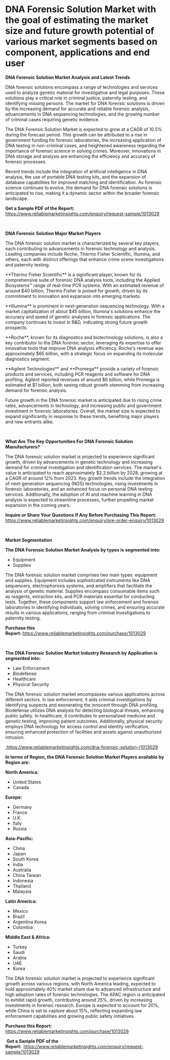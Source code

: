 <p><h1>DNA Forensic Solution Market with the goal of estimating the market size and future growth potential of various market segments based on component, applications and end user</h1></p><p><strong>DNA Forensic Solution Market Analysis and Latest Trends</strong></p>
<p><p>DNA forensic solutions encompass a range of technologies and services used to analyze genetic material for investigative and legal purposes. These solutions play a critical role in criminal justice, paternity testing, and identifying missing persons. The market for DNA forensic solutions is driven by the increasing demand for accurate and reliable forensic analysis, advancements in DNA sequencing technologies, and the growing number of criminal cases requiring genetic evidence.</p><p>The DNA Forensic Solution Market is expected to grow at a CAGR of 10.5% during the forecast period. This growth can be attributed to a rise in government funding for forensic laboratories, the increasing application of DNA testing in non-criminal cases, and heightened awareness regarding the importance of forensic science in solving crimes. Moreover, innovations in DNA storage and analysis are enhancing the efficiency and accuracy of forensic processes.</p><p>Recent trends include the integration of artificial intelligence in DNA analysis, the use of portable DNA testing kits, and the expansion of database capabilities for improved matching and identification. As forensic science continues to evolve, the demand for DNA forensic solutions is anticipated to rise, making it a dynamic sector within the broader forensic landscape.</p></p>
<p><strong>Get a Sample PDF of the Report:&nbsp;</strong> <a href="https://www.reliablemarketinsights.com/enquiry/request-sample/1013029?utm_campaign=2788&utm_medium=2&utm_source=Github&utm_content=ia&utm_term=17042025&utm_id=dna-forensic-solution">https://www.reliablemarketinsights.com/enquiry/request-sample/1013029</a></p>
<p>&nbsp;</p>
<p><strong>DNA Forensic Solution Major Market Players</strong></p>
<p><p>The DNA forensic solution market is characterized by several key players, each contributing to advancements in forensic technology and analysis. Leading companies include Roche, Thermo Fisher Scientific, Illumina, and others, each with distinct offerings that enhance crime scene investigations and paternity testing.</p><p>**Thermo Fisher Scientific** is a significant player, known for its comprehensive suite of forensic DNA analysis tools, including the Applied Biosystems™ range of real-time PCR systems. With an estimated revenue of around $40 billion, Thermo Fisher is poised for growth, driven by its commitment to innovation and expansion into emerging markets.</p><p>**Illumina** is prominent in next-generation sequencing technology. With a market capitalization of about $45 billion, Illumina's solutions enhance the accuracy and speed of genetic analyses in forensic applications. The company continues to invest in R&D, indicating strong future growth prospects.</p><p>**Roche**, known for its diagnostics and biotechnology solutions, is also a key contributor to the DNA forensic sector, leveraging its expertise to offer innovative tools that improve DNA analysis efficiency. Roche's revenue was approximately $65 billion, with a strategic focus on expanding its molecular diagnostics segment.</p><p>**Agilent Technologies** and **Promega** provide a variety of forensic products and services, including PCR reagents and software for DNA profiling. Agilent reported revenues of around $6 billion, while Promega is estimated at $1 billion, both seeing robust growth stemming from increasing demand for forensic analysis.</p><p>Future growth in the DNA forensic market is anticipated due to rising crime rates, advancements in technology, and increasing public and government investment in forensic laboratories. Overall, the market size is expected to expand significantly in response to these trends, benefiting major players and new entrants alike.</p></p>
<p>&nbsp;</p>
<p><strong>What Are The Key Opportunities For DNA Forensic Solution Manufacturers?</strong></p>
<p><p>The DNA forensic solution market is projected to experience significant growth, driven by advancements in genetic technology and increasing demand for criminal investigation and identification services. The market's value is anticipated to reach approximately $2.2 billion by 2028, growing at a CAGR of around 12% from 2023. Key growth trends include the integration of next-generation sequencing (NGS) technologies, rising investments in forensic laboratories, and an enhanced focus on personal DNA testing services. Additionally, the adoption of AI and machine learning in DNA analysis is expected to streamline processes, further propelling market expansion in the coming years.</p></p>
<p><strong>Inquire or Share Your Questions If Any Before Purchasing This Report:</strong> <a href="https://www.reliablemarketinsights.com/enquiry/pre-order-enquiry/1013029?utm_campaign=2788&utm_medium=2&utm_source=Github&utm_content=ia&utm_term=17042025&utm_id=dna-forensic-solution">https://www.reliablemarketinsights.com/enquiry/pre-order-enquiry/1013029</a></p>
<p>&nbsp;</p>
<p><strong>Market Segmentation</strong></p>
<p><strong>The DNA Forensic Solution Market Analysis by types is segmented into:</strong></p>
<p><ul><li>Equipment</li><li>Supplies</li></ul></p>
<p><p>The DNA forensic solution market comprises two main types: equipment and supplies. Equipment includes sophisticated instruments like DNA sequencers, electrophoresis systems, and amplifiers that facilitate the analysis of genetic material. Supplies encompass consumable items such as reagents, extraction kits, and PCR materials essential for conducting tests. Together, these components support law enforcement and forensic laboratories in identifying individuals, solving crimes, and ensuring accurate results in various applications, ranging from criminal investigations to paternity testing.</p></p>
<p><strong>Purchase this Report:&nbsp;</strong><a href="https://www.reliablemarketinsights.com/purchase/1013029?utm_campaign=2788&utm_medium=2&utm_source=Github&utm_content=ia&utm_term=17042025&utm_id=dna-forensic-solution">https://www.reliablemarketinsights.com/purchase/1013029</a></p>
<p>&nbsp;</p>
<p><strong>The DNA Forensic Solution Market Industry Research by Application is segmented into:</strong></p>
<p><ul><li>Law Enforcement</li><li>Biodefense</li><li>Healthcare</li><li>Physical Security</li></ul></p>
<p><p>The DNA forensic solution market encompasses various applications across different sectors. In law enforcement, it aids criminal investigations by identifying suspects and exonerating the innocent through DNA profiling. Biodefense utilizes DNA analysis for detecting biological threats, enhancing public safety. In healthcare, it contributes to personalized medicine and genetic testing, improving patient outcomes. Additionally, physical security employs DNA technology for access control and identity verification, ensuring enhanced protection of facilities and assets against unauthorized intrusion.</p></p>
<p><a href="https://www.reliablemarketinsights.com/dna-forensic-solution-r1013029?utm_campaign=2788&utm_medium=2&utm_source=Github&utm_content=ia&utm_term=17042025&utm_id=dna-forensic-solution">&nbsp;https://www.reliablemarketinsights.com/dna-forensic-solution-r1013029</a></p>
<p><strong>In terms of Region, the DNA Forensic Solution Market Players available by Region are:</strong></p>
<p>
    <p> <strong> North America: </strong>
        <ul>
            <li>United States</li>
            <li>Canada</li>
        </ul>
        </p> 
    <p> <strong> Europe: </strong>
        <ul>
            <li>Germany</li>
            <li>France</li>
            <li>U.K.</li>
            <li>Italy</li>
            <li>Russia</li>
        </ul>
        </p> 
    <p> <strong> Asia-Pacific: </strong>
        <ul>
            <li>China</li>
            <li>Japan</li>
            <li>South Korea</li>
            <li>India</li>
            <li>Australia</li>
            <li>China Taiwan</li>
            <li>Indonesia</li>
            <li>Thailand</li>
            <li>Malaysia</li>
        </ul>
        </p> 
    <p> <strong> Latin America: </strong>
        <ul>
            <li>Mexico</li>
            <li>Brazil</li>
            <li>Argentina Korea</li>
            <li>Colombia</li>
        </ul>
        </p> 
    <p> <strong> Middle East & Africa: </strong>
        <ul>
            <li>Turkey</li>
            <li>Saudi</li>
            <li>Arabia</li>
            <li>UAE</li>
            <li>Korea</li>
        </ul>
    </p>
    </p>
<p><p>The DNA forensic solution market is projected to experience significant growth across various regions, with North America leading, expected to hold approximately 40% market share due to advanced infrastructure and high adoption rates of forensic technologies. The APAC region is anticipated to exhibit rapid growth, contributing around 25%, driven by increasing investments in forensic research. Europe is expected to account for 20%, while China is set to capture about 15%, reflecting expanding law enforcement capabilities and growing public safety initiatives.</p></p>
<p><strong>Purchase this Report: </strong><a href="https://www.reliablemarketinsights.com/purchase/1013029?utm_campaign=2788&utm_medium=2&utm_source=Github&utm_content=ia&utm_term=17042025&utm_id=dna-forensic-solution">https://www.reliablemarketinsights.com/purchase/1013029</a></p>
<p>&nbsp;<strong>Get a Sample PDF of the Report:&nbsp;&nbsp;</strong><a href="https://www.reliablemarketinsights.com/enquiry/request-sample/1013029?utm_campaign=2788&utm_medium=2&utm_source=Github&utm_content=ia&utm_term=17042025&utm_id=dna-forensic-solution">https://www.reliablemarketinsights.com/enquiry/request-sample/1013029</a></p>
<p><strong></strong></p>
<p><p></p><p></p><p></p></p>